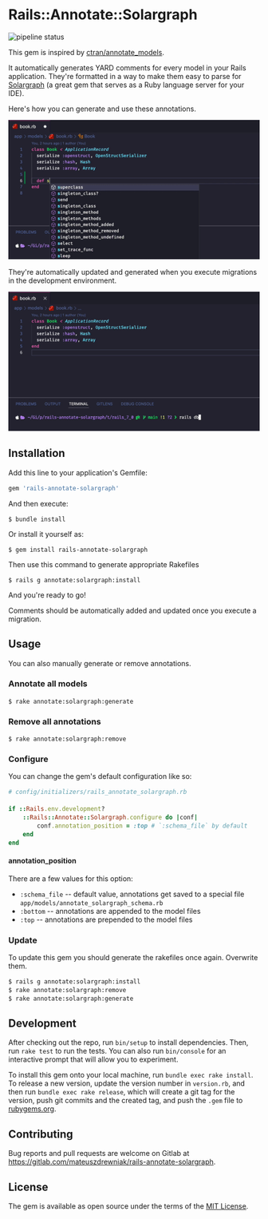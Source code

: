# Rails::Annotate::Solargraph

![pipeline status](https://gitlab.com/mateuszdrewniak/rails-annotate-solargraph/badges/main/pipeline.svg)

This gem is inspired by [ctran/annotate_models](https://github.com/ctran/annotate_models).

It automatically generates YARD comments for every model
in your Rails application. They're formatted in a way to make them easy
to parse for [Solargraph](https://solargraph.org/) (a great gem that serves
as a Ruby language server for your IDE).

Here's how you can generate and use these annotations.

![Annotation Generation Gif](assets/annotation_generation_demo.gif)

They're automatically updated and generated when you execute migrations
in the development environment.

![Automatic Annotations Gif](assets/automatic_annotations_demo.gif)

## Installation

Add this line to your application's Gemfile:

```ruby
gem 'rails-annotate-solargraph'
```

And then execute:

    $ bundle install

Or install it yourself as:

    $ gem install rails-annotate-solargraph

Then use this command to generate appropriate Rakefiles

    $ rails g annotate:solargraph:install


And you're ready to go!

Comments should be automatically added and
updated once you execute a migration.

## Usage

You can also manually generate or remove annotations.

### Annotate all models

    $ rake annotate:solargraph:generate

### Remove all annotations

    $ rake annotate:solargraph:remove

### Configure

You can change the gem's default configuration like so:

```ruby
# config/initializers/rails_annotate_solargraph.rb

if ::Rails.env.development?
    ::Rails::Annotate::Solargraph.configure do |conf|
        conf.annotation_position = :top # `:schema_file` by default
    end
end
```

#### annotation_position

There are a few values for this option:

- `:schema_file` -- default value, annotations get saved to a special file `app/models/annotate_solargraph_schema.rb`
- `:bottom` -- annotations are appended to the model files
- `:top` -- annotations are prepended to the model files

### Update

To update this gem you should generate the rakefiles once again. Overwrite them.

```sh
$ rails g annotate:solargraph:install
$ rake annotate:solargraph:remove
$ rake annotate:solargraph:generate
```

## Development

After checking out the repo, run `bin/setup` to install dependencies. Then, run `rake test` to run the tests. You can also run `bin/console` for an interactive prompt that will allow you to experiment.

To install this gem onto your local machine, run `bundle exec rake install`. To release a new version, update the version number in `version.rb`, and then run `bundle exec rake release`, which will create a git tag for the version, push git commits and the created tag, and push the `.gem` file to [rubygems.org](https://rubygems.org).

## Contributing

Bug reports and pull requests are welcome on Gitlab at https://gitlab.com/mateuszdrewniak/rails-annotate-solargraph.

## License

The gem is available as open source under the terms of the [MIT License](https://opensource.org/licenses/MIT).
